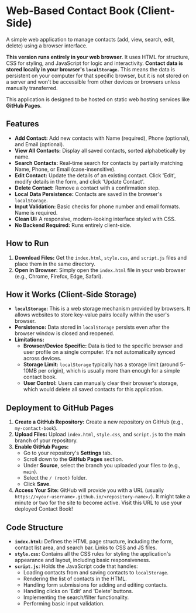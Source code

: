 # Web-Based Contact Book (Client-Side)

A simple web application to manage contacts (add, view, search, edit, delete) using a browser interface.

**This version runs entirely in your web browser.** It uses HTML for structure, CSS for styling, and JavaScript for logic and interactivity. **Contact data is stored locally in your browser's `localStorage`.** This means the data is persistent on your computer for that specific browser, but it is not stored on a server and won't be accessible from other devices or browsers unless manually transferred.

This application is designed to be hosted on static web hosting services like **GitHub Pages**.

## Features

* **Add Contact:** Add new contacts with Name (required), Phone (optional), and Email (optional).
* **View All Contacts:** Display all saved contacts, sorted alphabetically by name.
* **Search Contacts:** Real-time search for contacts by partially matching Name, Phone, or Email (case-insensitive).
* **Edit Contact:** Update the details of an existing contact. Click 'Edit', modify details in the form, and click 'Update Contact'.
* **Delete Contact:** Remove a contact with a confirmation step.
* **Local Data Persistence:** Contacts are saved in the browser's `localStorage`.
* **Input Validation:** Basic checks for phone number and email formats. Name is required.
* **Clean UI:** A responsive, modern-looking interface styled with CSS.
* **No Backend Required:** Runs entirely client-side.

## How to Run

1.  **Download Files:** Get the `index.html`, `style.css`, and `script.js` files and place them in the same directory.
2.  **Open in Browser:** Simply open the `index.html` file in your web browser (e.g., Chrome, Firefox, Edge, Safari).

## How it Works (Client-Side Storage)

* **`localStorage`:** This is a web storage mechanism provided by browsers. It allows websites to store key-value pairs locally within the user's browser.
* **Persistence:** Data stored in `localStorage` persists even after the browser window is closed and reopened.
* **Limitations:**
    * **Browser/Device Specific:** Data is tied to the specific browser and user profile on a single computer. It's not automatically synced across devices.
    * **Storage Limit:** `localStorage` typically has a storage limit (around 5-10MB per origin), which is usually more than enough for a simple contact book.
    * **User Control:** Users can manually clear their browser's storage, which would delete all saved contacts for this application.

## Deployment to GitHub Pages

1.  **Create a GitHub Repository:** Create a new repository on GitHub (e.g., `my-contact-book`).
2.  **Upload Files:** Upload `index.html`, `style.css`, and `script.js` to the main branch of your repository.
3.  **Enable GitHub Pages:**
    * Go to your repository's **Settings** tab.
    * Scroll down to the **GitHub Pages** section.
    * Under **Source**, select the branch you uploaded your files to (e.g., `main`).
    * Select the `/ (root)` folder.
    * Click **Save**.
4.  **Access Your Site:** GitHub will provide you with a URL (usually `https://<your-username>.github.io/<repository-name>/`). It might take a minute or two for the site to become active. Visit this URL to use your deployed Contact Book!

## Code Structure

* **`index.html`:** Defines the HTML page structure, including the form, contact list area, and search bar. Links to CSS and JS files.
* **`style.css`:** Contains all the CSS rules for styling the application's appearance and layout, including basic responsiveness.
* **`script.js`:** Holds the JavaScript code that handles:
    * Loading contacts from and saving contacts to `localStorage`.
    * Rendering the list of contacts in the HTML.
    * Handling form submissions for adding and editing contacts.
    * Handling clicks on 'Edit' and 'Delete' buttons.
    * Implementing the search/filter functionality.
    * Performing basic input validation.
